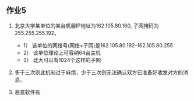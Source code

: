 ## 作业5

1. 北京大学某单位的某台机器IP地址为162.105.80.160, 子网掩码为255.255.255.192，
   - 1） 该单位的网络号(网络+子网)是162.105.80.192-162.105.80.255
   - 2） 该单位理论上可容纳64台主机
   - 3） 北大可以有1024个这样的子网

2. 多于三次则此机制过于麻烦，少于三次则无法确认双方已准备好收发对方的消息。

3. 恶意软件有
